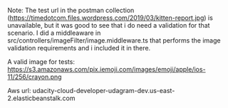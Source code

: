 Note: The test url in the postman collection (https://timedotcom.files.wordpress.com/2019/03/kitten-report.jpg) is unavailable, but it was good to see that i do need a validation for that scenario. I did a middleaware in src/controllers/imageFilter/image.middleware.ts that performs the image validation requirements and i included it in there.

A valid image for tests: https://s3.amazonaws.com/pix.iemoji.com/images/emoji/apple/ios-11/256/crayon.png

Aws url: udacity-cloud-developer-udagram-dev.us-east-2.elasticbeanstalk.com
